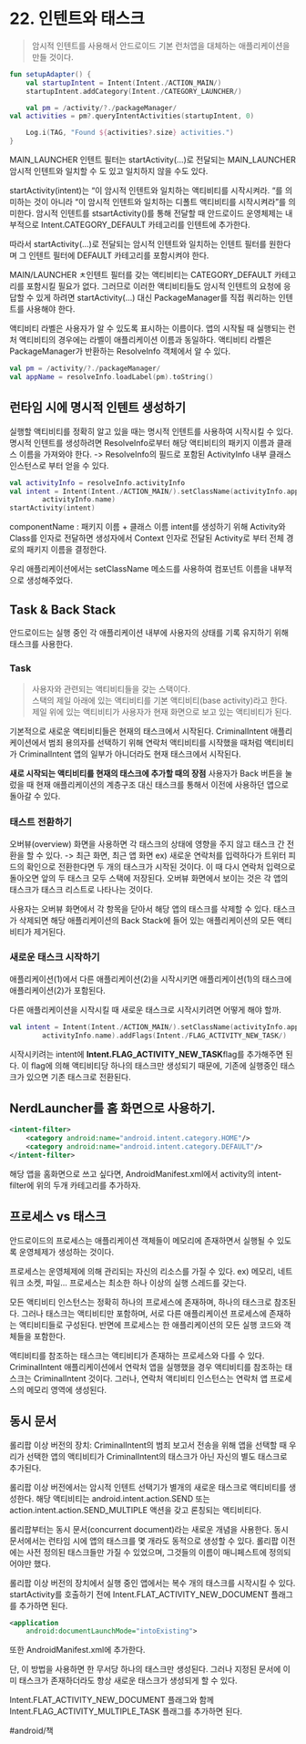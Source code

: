 # 22. 인텐트와 태스크
> 암시적 인텐트를 사용해서 안드로이드 기본 런처앱을 대체하는 애플리케이션을 만들 것이다.  

```kotlin
fun setupAdapter() {
    val startupIntent = Intent(Intent./ACTION_MAIN/)
    startupIntent.addCategory(Intent./CATEGORY_LAUNCHER/)

    val pm = /activity/?./packageManager/
val activities = pm?.queryIntentActivities(startupIntent, 0)

    Log.i(TAG, "Found ${activities?.size} activities.")
}
```

MAIN_LAUNCHER 인텐트 필터는 startActivity(…)로 전달되는 MAIN_LAUNCHER 암시적 인텐트와 일치할 수 도 있고 일치하지 않을 수도 있다.

startActivity(intent)는 “이 암시적 인텐트와 일치하는 액티비티를 시작시켜라. “를 의미하는 것이 아니라 “이 암시적 인텐트와 일치하는 디폴트 액티비티를 시작시켜라”를 의미한다.
암시적 인텐트를 stsartActivity()를 통해 전달할 때 안드로이드 운영체제는 내부적으로 Intent.CATEGORY_DEFAULT 카테고리를 인텐트에 추가한다. 

따라서 startActivity(…)로 전달되는 암시적 인텐트와 일치하는 인텐트 필터를 원한다며 그 인텐트 필터에 DEFAULT 카테고리를 포함시켜야 한다. 

MAIN/LAUNCHER ㅊ인텐트 필터를 갖는 액티비티는 CATEGORY_DEFAULT  카테고리를 포함시킬 필요가 없다. 그러므로 이러한 액티비티들도 암시적 인텐트의 요청에 응답할 수 있게 하려면 startActivity(...) 대신 PackageManager를 직접 쿼리하는 인텐트를 사용해야 한다. 

액티비티 라벨은 사용자가 알 수 있도록 표시하는 이름이다.
앱의 시작될 때 실행되는 런처 액티비티의 경우에는 라벨이 애플리케이션 이름과 동일하다.
액티비티 라벨은 PackageManager가 반환하는 ResolveInfo 객체에서 알 수 있다. 
```kotlin
val pm = /activity/?./packageManager/
val appName = resolveInfo.loadLabel(pm).toString()
```

## 런타임 시에 명시적 인텐트 생성하기
실행할 액티비티를 정확히 알고 있을 때는 명시적 인텐트를 사용하여 시작시킬 수 있다.
명시적 인텐트를 생성하려면 ResolveInfo로부터 해당 액티비티의 패키지 이름과 클래스 이름을 가져와야 한다. 
-> ResolveInfo의 필드로 포함된 ActivityInfo 내부 클래스 인스턴스로 부터 얻을 수 있다. 

```kotlin
val activityInfo = resolveInfo.activityInfo
val intent = Intent(Intent./ACTION_MAIN/).setClassName(activityInfo.applicationInfo.packageName,
        activityInfo.name)
startActivity(intent)
```

componentName :  패키지 이름 + 클래스 이름
intent를 생성하기 위해 Activity와 Class를 인자로 전달하면 생성자에서 Context 인자로 전달된 Activity로 부터 전체 경로의 패키지 이름을 결정한다.

우리 애플리케이션에서는 setClassName 메소드를 사용하여 컴포넌트 이름을 내부적으로 생성해주었다.

## Task & Back Stack
안드로이드는 실행 중인 각 애플리케이션 내부에 사용자의 상태를 기록 유지하기 위해 태스크를 사용한다. 

### Task
> 사용자와 관련되는 액티비티들을 갖는 스택이다.   
스택의 제일 아래에 있는 액티비티를 기본 액티비티(base activity)라고 한다.
제일 위에 있는 액티비티가 사용자가 현재 화면으로 보고 있는 액티비티가 된다. 

기본적으로 새로운 액티비티들은 현재의 태스크에서 시작된다. 
CriminalIntent 애플리케이션에서 범죄 용의자를 선택하기 위해 연락처 액티비티를 시작했을 때처럼 액티비티가 CriminalIntent 앱의 일부가 아니더라도 현재 태스크에서 시작된다. 

**새로 시작되는 액티비티를 현재의 태스크에 추가할 때의 장점**
사용자가 Back 버튼을 눌렀을 때 현재 애플리케이션의 계층구조 대신 태스크를 통해서 이전에 사용하던 앱으로 돌아갈 수 있다. 

### 태스트 전환하기
오버뷰(overview) 화면을 사용하면 각 태스크의 상태에 영향을 주지 않고 태스크 간 전환을 할 수 있다. 
-> 최근 화면, 최근 앱 화면
ex) 새로운 연락처를 입력하다가 트위터 피드의 확인으로 전환한다면 두 개의 태스크가 시작된 것이다. 이 때 다시 연락처 입력으로 돌아오면 앞의 두 태스크 모두 스택에 저장된다.
오버뷰 화면에서 보이는 것은 각 앱의 태스크가 태스크 리스트로 나타나는 것이다. 

사용자는 오버뷰 화면에서 각 항목을 닫아서 해당 앱의 태스크를 삭제할 수 있다. 태스크가 삭제되면 해당 애플리케이션의 Back Stack에 들어 있는 애플리케이션의 모든 액티비티가 제거된다.

### 새로운 태스크 시작하기
애플리케이션(1)에서 다른 애플리케이션(2)을 시작시키면 애플리케이션(1)의 태스크에 애플리케이션(2)가 포함된다. 

다른 애플리케이션을 시작시킬 때 새로운 태스크로 시작시키려면 어떻게 해야 할까.
```kotlin
val intent = Intent(Intent./ACTION_MAIN/).setClassName(activityInfo.applicationInfo.packageName,
        activityInfo.name).addFlags(Intent./FLAG_ACTIVITY_NEW_TASK/)

```

시작시키려는 intent에 **Intent.FLAG_ACTIVITY_NEW_TASK**flag를 추가해주면 된다.
이 flag에 의해 액티비티당 하나의 태스크만 생성되기 때문에, 기존에 실행중인 태스크가 있으면 기존 태스크로 전환된다.

## NerdLauncher를 홈 화면으로 사용하기.
```xml
<intent-filter>
    <category android:name="android.intent.category.HOME"/>
    <category android:name="android.intent.category.DEFAULT"/>
</intent-filter>

```

해당 앱을 홈화면으로 쓰고 싶다면, AndroidManifest.xml에서 activity의 intent-filter에 위의 두개 카테고리를 추가하자.

## 프로세스 vs 태스크
안드로이드의 프로세스는 애플리케이션 객체들이 메모리에 존재하면서 실행될 수 있도록 운영체제가 생성하는 것이다. 

프로세스는 운영체제에 의해 관리되는 자신의 리소스를 가질 수 있다.
ex)  메모리, 네트워크 소켓, 파일...
프로세스는 최소한 하나 이상의 실행 스레드를 갖는다.

모든 액티비티 인스턴스는 정확히 하나의 프로세스에 존재하며, 하나의 태스크로 참조된다.
그러나 태스크는 액티비티만 포함하며, 서로 다른 애플리케이션 프로세스에 존재하는 액티비티들로 구성된다. 반면에 프로세스는 한 애플리케이션의 모든 실행 코드와 객체들을 포함한다.

액티비티를 참조하는 태스크는 액티비티가 존재하는 프로세스와 다를 수 있다.
CriminalIntent 애플리케이션에서 연락처 앱을 실행했을 경우 액티비티를 참조하는 태스크는 CriminalIntent 것이다. 그러나, 연락처 액티비티 인스턴스는 연락처 앱 프로세스의 메모리 영역에 생성된다.

## 동시 문서
롤리팝 이상 버전의 장치: 
CriminalIntent의 범죄 보고서 전송을 위해 앱을 선택할 때 우리가 선택한 앱의 액티비티가 CriminalIntent의 태스크가 아닌 자신의 별도 태스크로 추가된다.

롤리팝 이상 버전에서는 암시적 인텐트 선택기가 별개의 새로운 태스크로 액티비티를 생성한다.
해당 액티비티는 android.intent.action.SEND 또는 action.intent.action.SEND_MULTIPLE 액션을 갖고 론칭되는 액티비티다. 

롤리팝부터는 동시 문서(concurrent document)라는 새로운 개념을 사용한다.
동시 문서에서는 런타임 시에 앱의 태스크를 몇 개라도 동적으로 생성할 수 있다.
롤리팝 이전에는 사전 정의된 태스크들만 가질 수 있었으며, 그것들의 이름이 매니페스트에 정의되어야만 했다.

롤리팝 이상 버전의 장치에서 실행 중인 앱에서는 복수 개의 태스크를 시작시킬 수 있다.
 startActivity를 호출하기 전에 
Intent.FLAT_ACTIVITY_NEW_DOCUMENT  플래그를 추가하면 된다.
```xml
<application
    android:documentLaunchMode="intoExisting">

```
또한 AndroidManifest.xml에 추가한다. 

단, 이 방법을 사용하면 한 무서당 하나의 태스크만 생성된다. 
그러나 지정된 문서에 이미 태스크가 존재하더라도 항상 새로운 태스크가 생성되게 할 수 있다.

Intent.FLAT_ACTIVITY_NEW_DOCUMENT 플래그와 함께 Intent.FLAG_ACTIVITY_MULTIPLE_TASK 플래그를 추가하면 된다. 

#android/책